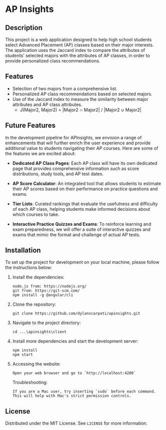 # AP Insights

## Description

This project is a web application designed to help high school students select Advanced Placement (AP) classes based on their major interests. The application uses the Jaccard index to compare the attributes of students' selected majors with the attributes of AP classes, in order to provide personalized class recommendations.

## Features

- Selection of two majors from a comprehensive list.
- Personalized AP class recommendations based on selected majors.
- Use of the Jaccard index to measure the similarity between major attributes and AP class attributes.
    - J(Major2, Major2) = |Major2 ∩ Major2| / |Major2 ∪ Major2|

## Future Features

In the development pipeline for APInsights, we envision a range of enhancements that will further enrich the user experience and provide additional value to students navigating their AP courses. Here are some of the features we are excited about:

- **Dedicated AP Class Pages**: Each AP class will have its own dedicated page that provides comprehensive information such as score distributions, study tools, and AP test dates.

- **AP Score Calculator**: An integrated tool that allows students to estimate their AP scores based on their performance on practice questions and exams.

- **Tier Lists**: Curated rankings that evaluate the usefulness and difficulty of each AP class, helping students make informed decisions about which courses to take.

- **Interactive Practice Quizzes and Exams**: To reinforce learning and exam preparedness, we will offer a suite of interactive quizzes and exams that mimic the format and challenge of actual AP tests.

## Installation

To set up the project for development on your local machine, please follow the instructions below:

1. Install the dependencies:
   ```
   node.js from: https://nodejs.org/
   git from: https://git-scm.com/
   npm install -g @angular/cli
   ```
2. Clone the repository:
   ```
   git clone https://github.com/dylanscarpati/apinsights.git
   ```
2. Navigate to the project directory:
   ```
   cd ...\apinsights\client
   ```
4. Install more dependencies and start the development server:
   ```
   npm install
   npm start
   ```
5. Accessing the website:
   ```
   Open your web browser and go to `http://localhost:4200`
   ```
   Troubleshooting:
   ```
   If you are a Mac user, try inserting `sudo` before each command. This will help with Mac's strict permission controls.
   ```
## License

Distributed under the MIT License. See `LICENSE` for more information.
